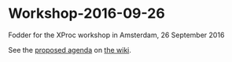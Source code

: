 # Workshop-2016-09-26

Fodder for the XProc workshop in Amsterdam, 26 September 2016

See the [proposed agenda](https://github.com/xproc/Workshop-2016-09-26/wiki/Agenda)
on [the wiki](https://github.com/xproc/Workshop-2016-09-26/wiki/).

